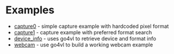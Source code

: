 # Examples

* [capture0](./capture0) - simple capture example with hardcoded pixel format
* [capture1](./capture1) - capture example with preferred format search
* [device_info](./device_info) - uses go4vl to retrieve device and format info
* [webcam](./webcam) - use go4vl to build a working webcam example